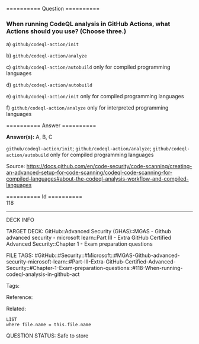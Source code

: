 ========== Question ==========  

### When running CodeQL analysis in GitHub Actions, what Actions should you use? (Choose three.)

a) `github/codeql-action/init`

b) `github/codeql-action/analyze`

c) `github/codeql-action/autobuild` only for compiled programming languages

d) `github/codeql-action/autobuild`

e) `github/codeql-action/init` only for compiled programming languages

f) `github/codeql-action/analyze` only for interpreted programming languages  

========== Answer ==========  

**Answer(s):** A, B, C

`github/codeql-action/init`; `github/codeql-action/analyze`; `github/codeql-action/autobuild` only for compiled programming languages

Source: https://docs.github.com/en/code-security/code-scanning/creating-an-advanced-setup-for-code-scanning/codeql-code-scanning-for-compiled-languages#about-the-codeql-analysis-workflow-and-compiled-languages

========== Id ==========  
118

---

DECK INFO

TARGET DECK: GitHub::Advanced Security (GHAS)::MGAS - Github advanced security - microsoft learn::Part III - Extra GitHub Certified Advanced Security::Chapter 1 - Exam preparation questions

FILE TAGS: #GitHub::#Security::#Microsoft::#MGAS-Github-advanced-security-microsoft-learn::#Part-III-Extra-GitHub-Certified-Advanced-Security::#Chapter-1-Exam-preparation-questions::#118-When-running-codeql-analysis-in-github-act

Tags:

Reference:

Related:

```dataview
LIST
where file.name = this.file.name
```

QUESTION STATUS: Safe to store
